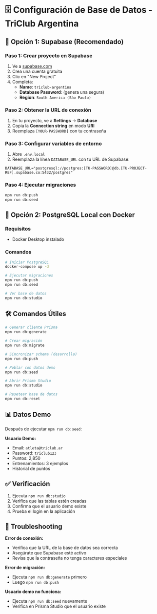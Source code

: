 # 🗄️ Configuración de Base de Datos - TriClub Argentina

## 🚀 Opción 1: Supabase (Recomendado)

### Paso 1: Crear proyecto en Supabase
1. Ve a [supabase.com](https://supabase.com)
2. Crea una cuenta gratuita
3. Clic en "New Project"
4. Completa:
   - **Name**: `triclub-argentina`
   - **Database Password**: (genera una segura)
   - **Region**: `South America (São Paulo)`

### Paso 2: Obtener la URL de conexión
1. En tu proyecto, ve a **Settings** → **Database**
2. Copia la **Connection string** en modo **URI**
3. Reemplaza `[YOUR-PASSWORD]` con tu contraseña

### Paso 3: Configurar variables de entorno
1. Abre `.env.local`
2. Reemplaza la línea `DATABASE_URL` con tu URL de Supabase:
```
DATABASE_URL="postgresql://postgres:[TU-PASSWORD]@db.[TU-PROJECT-REF].supabase.co:5432/postgres"
```

### Paso 4: Ejecutar migraciones
```bash
npm run db:push
npm run db:seed
```

## 🐳 Opción 2: PostgreSQL Local con Docker

### Requisitos
- Docker Desktop instalado

### Comandos
```bash
# Iniciar PostgreSQL
docker-compose up -d

# Ejecutar migraciones
npm run db:push
npm run db:seed

# Ver base de datos
npm run db:studio
```

## 🛠️ Comandos Útiles

```bash
# Generar cliente Prisma
npm run db:generate

# Crear migración
npm run db:migrate

# Sincronizar schema (desarrollo)
npm run db:push

# Poblar con datos demo
npm run db:seed

# Abrir Prisma Studio
npm run db:studio

# Resetear base de datos
npm run db:reset
```

## 📊 Datos Demo

Después de ejecutar `npm run db:seed`:

**Usuario Demo:**
- Email: `atleta@triclub.ar`
- Password: `triclub123`
- Puntos: 2,850
- Entrenamientos: 3 ejemplos
- Historial de puntos

## ✅ Verificación

1. Ejecuta `npm run db:studio`
2. Verifica que las tablas estén creadas
3. Confirma que el usuario demo existe
4. Prueba el login en la aplicación

## 🚨 Troubleshooting

**Error de conexión:**
- Verifica que la URL de la base de datos sea correcta
- Asegúrate que Supabase esté activo
- Revisa que la contraseña no tenga caracteres especiales

**Error de migración:**
- Ejecuta `npm run db:generate` primero
- Luego `npm run db:push`

**Usuario demo no funciona:**
- Ejecuta `npm run db:seed` nuevamente
- Verifica en Prisma Studio que el usuario existe